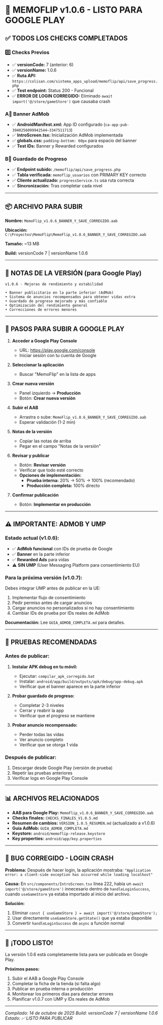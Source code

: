# 🚀 MEMOFLIP v1.0.6 - LISTO PARA GOOGLE PLAY

## ✅ TODOS LOS CHECKS COMPLETADOS

### 0️⃣ Checks Previos
- ✅ **versionCode:** 7 (anterior: 6)
- ✅ **versionName:** 1.0.6
- ✅ **Ruta API:** `https://colisan.com/sistema_apps_upload/memoflip/api/save_progress.php`
- ✅ **Test endpoint:** Status 200 - Funcional
- ✅ **ERROR DE LOGIN CORREGIDO:** Eliminado `await import('@/store/gameStore')` que causaba crash

### A️⃣ Banner AdMob
- ✅ **AndroidManifest.xml:** App ID configurado (`ca-app-pub-3940256099942544~3347511713`)
- ✅ **IntroScreen.tsx:** Inicialización AdMob implementada
- ✅ **globals.css:** `padding-bottom: 60px` para espacio del banner
- ✅ **Test IDs:** Banner y Rewarded configurados

### B️⃣ Guardado de Progreso
- ✅ **Endpoint subido:** `/memoflip/api/save_progress.php`
- ✅ **Tabla verificada:** `memoflip_usuarios` con PRIMARY KEY correcto
- ✅ **Cliente actualizado:** `progressService.ts` usa ruta correcta
- ✅ **Sincronización:** Tras completar cada nivel

---

## 📦 ARCHIVO PARA SUBIR

**Nombre:** `MemoFlip_v1.0.6_BANNER_Y_SAVE_CORREGIDO.aab`

**Ubicación:** `C:\Proyectos\MemoFlip\MemoFlip_v1.0.6_BANNER_Y_SAVE_CORREGIDO.aab`

**Tamaño:** ~13 MB

**Build:** versionCode 7 | versionName 1.0.6

---

## 📝 NOTAS DE LA VERSIÓN (para Google Play)

```
v1.0.6 - Mejoras de rendimiento y estabilidad

• Banner publicitario en la parte inferior (AdMob)
• Sistema de anuncios recompensados para obtener vidas extra
• Guardado de progreso mejorado y más confiable
• Optimización del rendimiento general
• Correcciones de errores menores
```

---

## 🎯 PASOS PARA SUBIR A GOOGLE PLAY

1. **Acceder a Google Play Console**
   - URL: https://play.google.com/console
   - Iniciar sesión con tu cuenta de Google

2. **Seleccionar la aplicación**
   - Buscar "MemoFlip" en la lista de apps

3. **Crear nueva versión**
   - Panel izquierdo → **Producción**
   - Botón: **Crear nueva versión**

4. **Subir el AAB**
   - Arrastra o sube: `MemoFlip_v1.0.6_BANNER_Y_SAVE_CORREGIDO.aab`
   - Esperar validación (1-2 min)

5. **Notas de la versión**
   - Copiar las notas de arriba
   - Pegar en el campo "Notas de la versión"

6. **Revisar y publicar**
   - Botón: **Revisar versión**
   - Verificar que todo esté correcto
   - **Opciones de implementación:**
     - **Prueba interna:** 20% → 50% → 100% (recomendado)
     - **Producción completa:** 100% directo

7. **Confirmar publicación**
   - Botón: **Implementar en producción**

---

## ⚠️ IMPORTANTE: ADMOB Y UMP

### Estado actual (v1.0.6):
- ✅ **AdMob funcional** con IDs de prueba de Google
- ✅ **Banner** en la parte inferior
- ✅ **Rewarded Ads** para vidas
- ⚠️ **SIN UMP** (User Messaging Platform para consentimiento EU)

### Para la próxima versión (v1.0.7):
Debes integrar UMP antes de publicar en la UE:
1. Implementar flujo de consentimiento
2. Pedir permiso antes de cargar anuncios
3. Cargar anuncios no personalizados si no hay consentimiento
4. Cambiar IDs de prueba por IDs reales de AdMob

**Documentación:** Lee `GUIA_ADMOB_COMPLETA.md` para detalles.

---

## 🧪 PRUEBAS RECOMENDADAS

### Antes de publicar:
1. **Instalar APK debug en tu móvil:**
   - Ejecutar: `compilar_apk_corregido.bat`
   - Instalar: `android/app/build/outputs/apk/debug/app-debug.apk`
   - Verificar que el banner aparece en la parte inferior

2. **Probar guardado de progreso:**
   - Completar 2-3 niveles
   - Cerrar y reabrir la app
   - Verificar que el progreso se mantiene

3. **Probar anuncio recompensado:**
   - Perder todas las vidas
   - Ver anuncio completo
   - Verificar que se otorga 1 vida

### Después de publicar:
1. Descargar desde Google Play (versión de prueba)
2. Repetir las pruebas anteriores
3. Verificar logs en Google Play Console

---

## 📊 ARCHIVOS RELACIONADOS

- **AAB para Google Play:** `MemoFlip_v1.0.6_BANNER_Y_SAVE_CORREGIDO.aab`
- **Checks finales:** `CHECKS_FINALES_V1.0.5.md`
- **Resumen de cambios:** `VERSION_1.0.5_RESUMEN.md` (actualizado a v1.0.6)
- **Guía AdMob:** `GUIA_ADMOB_COMPLETA.md`
- **Keystore:** `android/memoflip-release.keystore`
- **Key properties:** `android/app/key.properties`

---

## 🐛 **BUG CORREGIDO - LOGIN CRASH**

**Problema:** Después de hacer login, la aplicación mostraba: `"Application error: a client-side exception has occurred while loading localhost"`

**Causa:** En `src/components/IntroScreen.tsx` línea 222, había un `await import('@/store/gameStore')` innecesario dentro de `handleLoginSuccess`, cuando `useGameStore` ya estaba importado al inicio del archivo.

**Solución:** 
1. Eliminar `const { useGameStore } = await import('@/store/gameStore');`
2. Usar directamente `useGameStore.getState()` que ya estaba disponible
3. Convertir `handleLoginSuccess` de `async` a función normal

---

## 🎉 ¡TODO LISTO!

La versión 1.0.6 está completamente lista para ser publicada en Google Play.

**Próximos pasos:**
1. Subir el AAB a Google Play Console
2. Completar la ficha de la tienda (si falta algo)
3. Publicar en prueba interna o producción
4. Monitorear los primeros días para detectar errores
5. Planificar v1.0.7 con UMP y IDs reales de AdMob

---

_Compilado: 14 de octubre de 2025_
_Build: versionCode 7 | versionName 1.0.6_
_Estado: ✅ LISTO PARA PUBLICAR_

